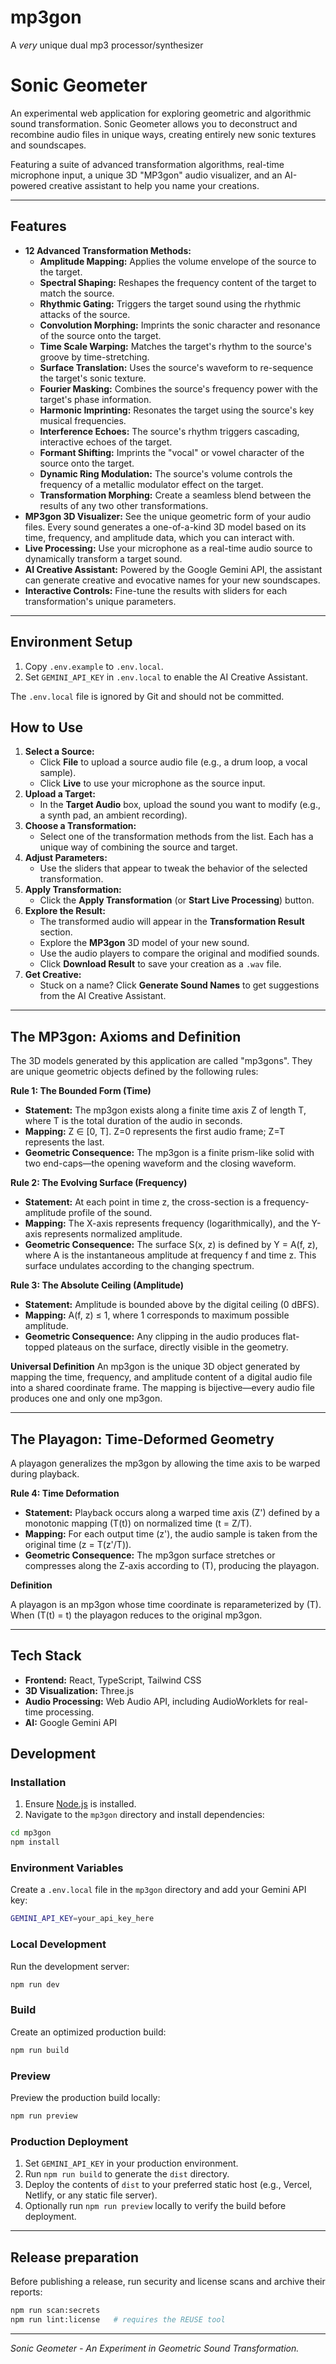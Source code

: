 # mp3gon
A *very* unique dual mp3 processor/synthesizer

# Sonic Geometer

An experimental web application for exploring geometric and algorithmic sound transformation. Sonic Geometer allows you to deconstruct and recombine audio files in unique ways, creating entirely new sonic textures and soundscapes.

Featuring a suite of advanced transformation algorithms, real-time microphone input, a unique 3D "MP3gon" audio visualizer, and an AI-powered creative assistant to help you name your creations.

---

## Features

-   **12 Advanced Transformation Methods:**
    -   **Amplitude Mapping:** Applies the volume envelope of the source to the target.
    -   **Spectral Shaping:** Reshapes the frequency content of the target to match the source.
    -   **Rhythmic Gating:** Triggers the target sound using the rhythmic attacks of the source.
    -   **Convolution Morphing:** Imprints the sonic character and resonance of the source onto the target.
    -   **Time Scale Warping:** Matches the target's rhythm to the source's groove by time-stretching.
    -   **Surface Translation:** Uses the source's waveform to re-sequence the target's sonic texture.
    -   **Fourier Masking:** Combines the source's frequency power with the target's phase information.
    -   **Harmonic Imprinting:** Resonates the target using the source's key musical frequencies.
    -   **Interference Echoes:** The source's rhythm triggers cascading, interactive echoes of the target.
    -   **Formant Shifting:** Imprints the "vocal" or vowel character of the source onto the target.
    -   **Dynamic Ring Modulation:** The source's volume controls the frequency of a metallic modulator effect on the target.
    -   **Transformation Morphing:** Create a seamless blend between the results of any two other transformations.
-   **MP3gon 3D Visualizer:** See the unique geometric form of your audio files. Every sound generates a one-of-a-kind 3D model based on its time, frequency, and amplitude data, which you can interact with.
-   **Live Processing:** Use your microphone as a real-time audio source to dynamically transform a target sound.
-   **AI Creative Assistant:** Powered by the Google Gemini API, the assistant can generate creative and evocative names for your new soundscapes.
-   **Interactive Controls:** Fine-tune the results with sliders for each transformation's unique parameters.

---

## Environment Setup

1. Copy `.env.example` to `.env.local`.
2. Set `GEMINI_API_KEY` in `.env.local` to enable the AI Creative Assistant.

The `.env.local` file is ignored by Git and should not be committed.

## How to Use

1.  **Select a Source:**
    -   Click **File** to upload a source audio file (e.g., a drum loop, a vocal sample).
    -   Click **Live** to use your microphone as the source input.
2.  **Upload a Target:**
    -   In the **Target Audio** box, upload the sound you want to modify (e.g., a synth pad, an ambient recording).
3.  **Choose a Transformation:**
    -   Select one of the transformation methods from the list. Each has a unique way of combining the source and target.
4.  **Adjust Parameters:**
    -   Use the sliders that appear to tweak the behavior of the selected transformation.
5.  **Apply Transformation:**
    -   Click the **Apply Transformation** (or **Start Live Processing**) button.
6.  **Explore the Result:**
    -   The transformed audio will appear in the **Transformation Result** section.
    -   Explore the **MP3gon** 3D model of your new sound.
    -   Use the audio players to compare the original and modified sounds.
    -   Click **Download Result** to save your creation as a `.wav` file.
7.  **Get Creative:**
    -   Stuck on a name? Click **Generate Sound Names** to get suggestions from the AI Creative Assistant.

---

## The MP3gon: Axioms and Definition

The 3D models generated by this application are called "mp3gons". They are unique geometric objects defined by the following rules:

**Rule 1: The Bounded Form (Time)**
-   **Statement:** The mp3gon exists along a finite time axis Z of length T, where T is the total duration of the audio in seconds.
-   **Mapping:** Z ∈ [0, T]. Z=0 represents the first audio frame; Z=T represents the last.
-   **Geometric Consequence:** The mp3gon is a finite prism-like solid with two end-caps—the opening waveform and the closing waveform.

**Rule 2: The Evolving Surface (Frequency)**
-   **Statement:** At each point in time z, the cross-section is a frequency-amplitude profile of the sound.
-   **Mapping:** The X-axis represents frequency (logarithmically), and the Y-axis represents normalized amplitude.
-   **Geometric Consequence:** The surface S(x, z) is defined by Y = A(f, z), where A is the instantaneous amplitude at frequency f and time z. This surface undulates according to the changing spectrum.

**Rule 3: The Absolute Ceiling (Amplitude)**
-   **Statement:** Amplitude is bounded above by the digital ceiling (0 dBFS).
-   **Mapping:** A(f, z) ≤ 1, where 1 corresponds to maximum possible amplitude.
-   **Geometric Consequence:** Any clipping in the audio produces flat-topped plateaus on the surface, directly visible in the geometry.

**Universal Definition**
An mp3gon is the unique 3D object generated by mapping the time, frequency, and amplitude content of a digital audio file into a shared coordinate frame. The mapping is bijective—every audio file produces one and only one mp3gon.

---

## The Playagon: Time-Deformed Geometry

A playagon generalizes the mp3gon by allowing the time axis to be warped during playback.

**Rule 4: Time Deformation**

- **Statement:** Playback occurs along a warped time axis \(Z'\) defined by a monotonic mapping \(T(t)\) on normalized time \(t = Z/T\).
- **Mapping:** For each output time \(z'\), the audio sample is taken from the original time \(z = T(z'/T)\).
- **Geometric Consequence:** The mp3gon surface stretches or compresses along the Z-axis according to \(T\), producing the playagon.

**Definition**

A playagon is an mp3gon whose time coordinate is reparameterized by \(T\). When \(T(t) = t\) the playagon reduces to the original mp3gon.

---

## Tech Stack

-   **Frontend:** React, TypeScript, Tailwind CSS
-   **3D Visualization:** Three.js
-   **Audio Processing:** Web Audio API, including AudioWorklets for real-time processing.
-   **AI:** Google Gemini API

## Development

### Installation

1. Ensure [Node.js](https://nodejs.org/) is installed.
2. Navigate to the `mp3gon` directory and install dependencies:

```bash
cd mp3gon
npm install
```

### Environment Variables

Create a `.env.local` file in the `mp3gon` directory and add your Gemini API key:

```bash
GEMINI_API_KEY=your_api_key_here
```

### Local Development

Run the development server:

```bash
npm run dev
```

### Build

Create an optimized production build:

```bash
npm run build
```

### Preview

Preview the production build locally:

```bash
npm run preview
```

### Production Deployment

1. Set `GEMINI_API_KEY` in your production environment.
2. Run `npm run build` to generate the `dist` directory.
3. Deploy the contents of `dist` to your preferred static host (e.g., Vercel, Netlify, or any static file server).
4. Optionally run `npm run preview` locally to verify the build before deployment.

---
## Release preparation

Before publishing a release, run security and license scans and archive their reports:

```bash
npm run scan:secrets
npm run lint:license   # requires the REUSE tool
```

---
*Sonic Geometer - An Experiment in Geometric Sound Transformation.*
